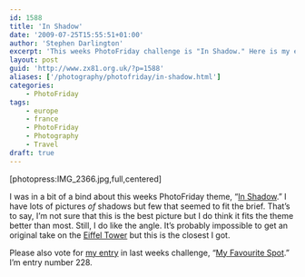 ```yaml
---
id: 1588
title: 'In Shadow'
date: '2009-07-25T15:55:51+01:00'
author: 'Stephen Darlington'
excerpt: 'This weeks PhotoFriday challenge is "In Shadow." Here is my entry.'
layout: post
guid: 'http://www.zx81.org.uk/?p=1588'
aliases: ['/photography/photofriday/in-shadow.html']
categories:
    - PhotoFriday
tags:
    - europe
    - france
    - PhotoFriday
    - Photography
    - Travel
draft: true
---
```


\[photopress:IMG\_2366.jpg,full,centered\]

I was in a bit of a bind about this weeks PhotoFriday theme, “[In Shadow](http://www.photofriday.com/archives/challenge/000897.php).” I have lots of pictures *of* shadows but few that seemed to fit the brief. That’s to say, I’m not sure that this is the best picture but I do think it fits the theme better than most. Still, I do like the angle. It’s probably impossible to get an original take on the [Eiffel Tower](/travel/paris-2006.html) but this is the closest I got.

Please also vote for [my entry](/photography/photofriday/my-favourite-spot.html) in last weeks challenge, “[My Favourite Spot](http://www.photofriday.com/linkviewer.php?id=894).” I’m entry number 228.